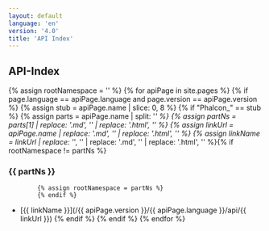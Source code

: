```yaml
---
layout: default
language: 'en'
version: '4.0'
title: 'API Index'
---
```


## API-Index
{% assign rootNamespace = '' %}
{% for apiPage in site.pages %}
    {% if page.language == apiPage.language and page.version == apiPage.version %} {% assign stub = apiPage.name | slice: 0, 8 %} {% if "Phalcon_" == stub %} {% assign parts = apiPage.name | split: '*' %} {% assign partNs = parts[1] | replace: '.md', '' | replace: '.html', '' %} {% assign linkUrl = apiPage.name | replace: '.md', '' | replace: '.html', '' %} {% assign linkName = linkUrl | replace: '*', '\' | replace: '.md', '' | replace: '.html', '' %}{% if rootNamespace != partNs %}
### {{ partNs }}
            {% assign rootNamespace = partNs %}
            {% endif %}
* [{{ linkName }}](/{{ apiPage.version }}/{{ apiPage.language }}/api/{{ linkUrl }})
        {% endif %}
    {% endif %}
{% endfor %}
